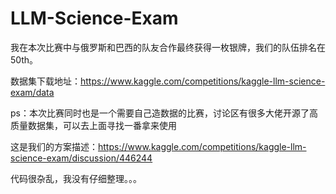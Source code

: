 # LLM-Science-Exam
我在本次比赛中与俄罗斯和巴西的队友合作最终获得一枚银牌，我们的队伍排名在50th。

数据集下载地址：https://www.kaggle.com/competitions/kaggle-llm-science-exam/data

ps：本次比赛同时也是一个需要自己造数据的比赛，讨论区有很多大佬开源了高质量数据集，可以去上面寻找一番拿来使用

这是我们的方案描述：https://www.kaggle.com/competitions/kaggle-llm-science-exam/discussion/446244

代码很杂乱，我没有仔细整理。。。
